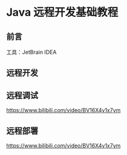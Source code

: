 # Java 远程开发基础教程

## 前言

工具：JetBrain IDEA


## 远程开发




## 远程调试

https://www.bilibili.com/video/BV16X4y1x7ym


## 远程部署

https://www.bilibili.com/video/BV16X4y1x7ym